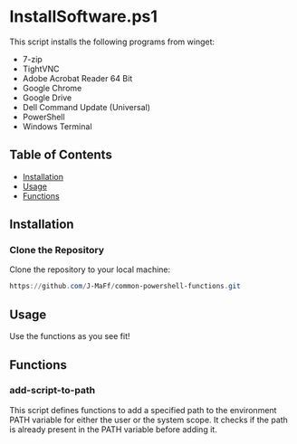 # InstallSoftware.ps1

This script installs the following programs from winget:

- 7-zip
- TightVNC
- Adobe Acrobat Reader 64 Bit
- Google Chrome
- Google Drive
- Dell Command Update (Universal)
- PowerShell
- Windows Terminal

## Table of Contents

- [Installation](#installation)
- [Usage](#usage)
- [Functions](#functions)

## Installation

### Clone the Repository

Clone the repository to your local machine:

```powershell
https://github.com/J-MaFf/common-powershell-functions.git
```

## Usage

Use the functions as you see fit!

## Functions

### add-script-to-path

This script defines functions to add a specified path to the environment PATH variable for either the user or the system scope. It checks if the path is already present in the PATH variable before adding it.
